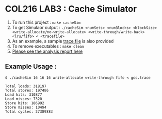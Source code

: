 # COL216 LAB3 : Cache Simulator
1. To run this project : `make cacheSim`
2. To get Simulaor output :
 ```./cacheSim <numSets> <numBlocks> <blockSize> <write-allocate/no-write-allocate> <write-through/write-back> <lru/fifo> < <tracefile>```
3. As an example, a sample [trace file](gcc.trace) is also provided
4. To remove executables : `make clean`
5. [Please see the analysis report here](report.pdf)

## Example Usage : 
```
$ ./cacheSim 16 16 16 write-allocate write-through fifo < gcc.trace

Total loads: 318197
Total stores: 197486
Load hits: 310877
Load misses: 7320
Store hits: 186992
Store misses: 10494
Total cycles: 27389883
```